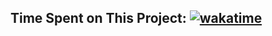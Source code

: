 ## Time Spent on This Project: [![wakatime](https://wakatime.com/badge/user/df6917f7-6186-4bb8-8288-531f1bfab139/project/647ddb24-c7bd-4468-b48d-01d2575e3db3.svg)](https://wakatime.com/@ujjwal2327/projects/opvlyxrshl)
